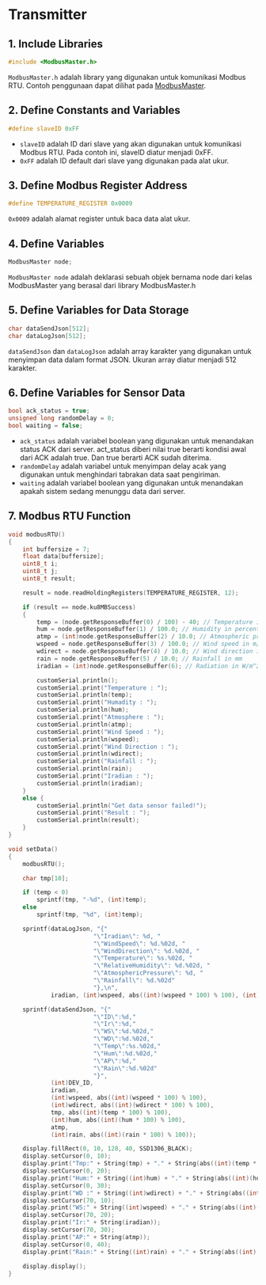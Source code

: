 # Transmitter
## 1. Include Libraries
```cpp
#include <ModbusMaster.h>
```
`ModbusMaster.h` adalah library yang digunakan untuk komunikasi Modbus RTU. Contoh penggunaan dapat dilihat pada [ModbusMaster](https://github.com/4-20ma/ModbusMaster). 

## 2. Define Constants and Variables
```cpp
#define slaveID 0xFF
```
- `slaveID` adalah ID dari slave yang akan digunakan untuk komunikasi Modbus RTU. Pada contoh ini, slaveID diatur menjadi 0xFF.
- `0xFF` adalah ID default dari slave yang digunakan pada alat ukur. 

## 3. Define Modbus Register Address
```cpp
#define TEMPERATURE_REGISTER 0x0009
```
`0x0009` adalah alamat register untuk baca data alat ukur.

## 4. Define Variables 
```cpp
ModbusMaster node;
```
`ModbusMaster node` adalah deklarasi sebuah objek bernama node dari kelas ModbusMaster yang berasal dari library ModbusMaster.h

## 5. Define Variables for Data Storage
```cpp
char dataSendJson[512];
char dataLogJson[512];
```
`dataSendJson` dan `dataLogJson` adalah array karakter yang digunakan untuk menyimpan data dalam format JSON. Ukuran array diatur menjadi 512 karakter.

## 6. Define Variables for Sensor Data
```cpp
bool ack_status = true;
unsigned long randomDelay = 0;
bool waiting = false;
```
- `ack_status` adalah variabel boolean yang digunakan untuk menandakan status ACK dari server. act_status diberi nilai true berarti kondisi awal dari ACK adalah true. Dan true berarti ACK sudah diterima.
- `randomDelay` adalah variabel untuk menyimpan delay acak yang digunakan untuk menghindari tabrakan data saat pengiriman.
- `waiting` adalah variabel boolean yang digunakan untuk menandakan apakah sistem sedang menunggu data dari server.

## 7. Modbus RTU Function
```cpp
void modbusRTU()
{
    int buffersize = 7;
    float data[buffersize];
    uint8_t i;
    uint8_t j;
    uint8_t result;

    result = node.readHoldingRegisters(TEMPERATURE_REGISTER, 12);

    if (result == node.ku8MBSuccess)
    {
        temp = (node.getResponseBuffer(0) / 100) - 40; // Temperature in °C
        hum = node.getResponseBuffer(1) / 100.0; // Humidity in percentage
        atmp = (int)node.getResponseBuffer(2) / 10.0; // Atmospheric pressure in hPa
        wspeed = node.getResponseBuffer(3) / 100.0; // Wind speed in m/s
        wdirect = node.getResponseBuffer(4) / 10.0; // Wind direction in degrees
        rain = node.getResponseBuffer(5) / 10.0; // Rainfall in mm
        iradian = (int)node.getResponseBuffer(6); // Radiation in W/m^2

        customSerial.println();
        customSerial.print("Temperature : ");
        customSerial.println(temp);
        customSerial.print("Humadity : ");
        customSerial.println(hum);
        customSerial.print("Atmosphere : ");
        customSerial.println(atmp);
        customSerial.print("Wind Speed : ");
        customSerial.println(wspeed);
        customSerial.print("Wind Direction : ");
        customSerial.println(wdirect);
        customSerial.print("Rainfall : ");
        customSerial.println(rain);
        customSerial.print("Iradian : ");
        customSerial.println(iradian);
    }
    else {
        customSerial.println("Get data sensor failed!");
        customSerial.print("Result : ");
        customSerial.println(result);
    }
}
```

```cpp
void setData()
{
    modbusRTU();

    char tmp[10];

    if (temp < 0)
        sprintf(tmp, "-%d", (int)temp);
    else
        sprintf(tmp, "%d", (int)temp);

    sprintf(dataLogJson, "{"
                        "\"Iradian\": %d, "
                        "\"WindSpeed\": %d.%02d, "
                        "\"WindDirection\": %d.%02d, "
                        "\"Temperature\": %s.%02d, "
                        "\"RelativeHumidity\": %d.%02d, "
                        "\"AtmosphericPressure\": %d, "
                        "\"Rainfall\": %d.%02d"
                        "},\n",
            iradian, (int)wspeed, abs((int)(wspeed * 100) % 100), (int)wdirect, abs((int)(wdirect * 100) % 100), tmp, abs((int)(temp * 100) % 100), (int)hum, abs((int)(hum * 100) % 100), atmp, (int)rain, abs((int)(rain * 100) % 100));

    sprintf(dataSendJson, "{"
                        "\"ID\":%d,"
                        "\"Ir\":%d,"
                        "\"WS\":%d.%02d,"
                        "\"WD\":%d.%02d,"
                        "\"Temp\":%s.%02d,"
                        "\"Hum\":%d.%02d,"
                        "\"AP\":%d,"
                        "\"Rain\":%d.%02d"
                        "}",
            (int)DEV_ID, 
            iradian, 
            (int)wspeed, abs((int)(wspeed * 100) % 100), 
            (int)wdirect, abs((int)(wdirect * 100) % 100), 
            tmp, abs((int)(temp * 100) % 100), 
            (int)hum, abs((int)(hum * 100) % 100), 
            atmp, 
            (int)rain, abs((int)(rain * 100) % 100));

    display.fillRect(0, 10, 128, 40, SSD1306_BLACK);
    display.setCursor(0, 10);
    display.print("Tmp:" + String(tmp) + "." + String(abs((int)(temp * 100) % 100)) + "C");
    display.setCursor(0, 20);
    display.print("Hum:" + String((int)hum) + "." + String(abs((int)(hum * 100) % 100)));
    display.setCursor(0, 30);
    display.print("WD :" + String((int)wdirect) + "." + String(abs((int)(wdirect * 100) % 100)));
    display.setCursor(70, 10);
    display.print("WS:" + String((int)wspeed) + "." + String(abs((int)(wspeed * 100) % 100)));
    display.setCursor(70, 20);
    display.print("Ir:" + String(iradian));
    display.setCursor(70, 30);
    display.print("AP:" + String(atmp));
    display.setCursor(0, 40);
    display.print("Rain:" + String((int)rain) + "." + String(abs((int)(rain * 100) % 100)));
    
    display.display();
}

